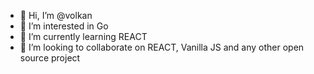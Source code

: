 - 👋 Hi, I’m @volkan
- 👀 I’m interested in Go
- 🌱 I’m currently learning REACT
- 💞️ I’m looking to collaborate on REACT, Vanilla JS and any other open source project


<!---
volkan2d/volkan2d is a ✨ special ✨ repository because its `README.md` (this file) appears on your GitHub profile.
You can click the Preview link to take a look at your changes.
--->
